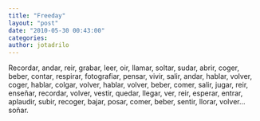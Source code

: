 ```yaml
---
title: "Freeday"
layout: "post"
date: "2010-05-30 00:43:00"
categories: 
author: jotadrilo
---
```


<div class="css-full-post-content js-full-post-content">
Recordar, andar, reir, grabar, leer, oir, llamar, soltar, sudar, abrir, coger, beber, contar, respirar, fotografiar, pensar, vivir, salir, andar, hablar, volver, coger, hablar, colgar, volver, hablar, volver, beber, comer, salir, jugar, reir, enseñar, recordar, volver, vestir, quedar, llegar, ver, reir, esperar, entrar, aplaudir, subir, recoger, bajar, posar, comer, beber, sentir, llorar, volver... soñar.
</div>